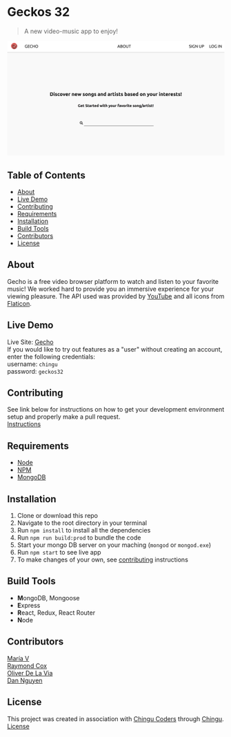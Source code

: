 # Geckos 32
> A new video-music app to enjoy!  
<img src="/client/src/assets/homepage.png">

## Table of Contents
* [About](#about)
* [Live Demo](#live-demo)
* [Contributing](#contributing)
* [Requirements](#requirements)
* [Installation](#installation)
* [Build Tools](#build-tools)
* [Contributors](#contributors)
* [License](#license)


## About
Gecho is a free video browser platform to watch and listen to your favorite music! We worked hard to provide you an immersive experience for your viewing pleasure. The API used was provided by [YouTube](https://developers.google.com/youtube/) and all icons from [Flaticon](https://www.flaticon.com/).  


## Live Demo
Live Site: [Gecho](https://gecho.herokuapp.com/)  
If you would like to try out features as a "user" without creating an account, enter the following credentials:  
username: `chingu`  
password: `geckos32`  


## Contributing
See link below for instructions on how to get your development environment setup and properly make a pull request.  
[Instructions](https://github.com/chingu-voyage4/Geckos-Team-32/blob/master/CONTRIBUTING.md)


## Requirements
* [Node](https://nodejs.org/en/)
* [NPM](https://www.npmjs.com/)
* [MongoDB](https://www.mongodb.com/)


## Installation
1. Clone or download this repo
2. Navigate to the root directory in your terminal
3. Run `npm install` to install all the dependencies
4. Run `npm run build:prod` to bundle the code
5. Start your mongo DB server on your maching (`mongod` or `mongod.exe`)
6. Run `npm start` to see live app
7. To make changes of your own, see [contributing](https://github.com/chingu-voyage4/Geckos-Team-32/blob/master/CONTRIBUTING.md) instructions  


## Build Tools
* **M**ongoDB, Mongoose
* **E**xpress
* **R**eact, Redux, React Router
* **N**ode


## Contributors
[María V](https://github.com/marylicious)  
[Raymond Cox](https://github.com/Raymond-Cox)  
[Oliver De La Via](https://github.com/odelavia)  
[Dan Nguyen](https://github.com/ziggysauce)  

## License
This project was created in association with [Chingu Coders](https://github.com/chingu-voyage4) through [Chingu](https://chingu.io/).    
[License](https://github.com/chingu-voyage4/Geckos-Team-32/blob/master/LICENSE.md)    